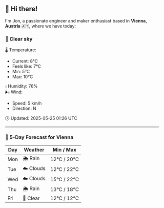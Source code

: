 ## 👋 Hi there!

I'm Jon, a passionate engineer and maker enthusiast based in **Vienna, Austria** 🇦🇹, where we have today:

### 🌙 Clear sky 

🌡️ Temperature: 
* Current: 8°C
* Feels like: 7°C
* Min: 5°C 
* Max: 10°C  

💧 Humidity: 76%  
🌬️ Wind: 
* Speed: 5 km/h 
* Direction: N  

🕒 Updated: 2025-05-25 01:26 UTC

---

### 📅 5-Day Forecast for Vienna

| Day | Weather | Min / Max |
|-----|---------|------------|
| Mon | 🌦️ Rain | 12°C / 20°C |
| Tue | ☁️ Clouds | 12°C / 22°C |
| Wed | ☁️ Clouds | 15°C / 22°C |
| Thu | 🌦️ Rain | 13°C / 18°C |
| Fri | 🌙 Clear | 12°C / 12°C |
